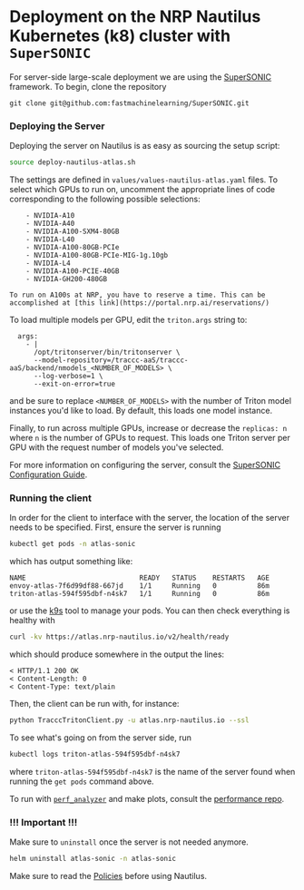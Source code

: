 # Deployment on the NRP Nautilus Kubernetes (k8) cluster with `SuperSONIC`

For server-side large-scale deployment we are using the [SuperSONIC](https://fastmachinelearning.org/SuperSONIC/index.html) 
framework. To begin, clone the repository

```
git clone git@github.com:fastmachinelearning/SuperSONIC.git
```

### Deploying the Server

Deploying the server on Nautilus is as easy as sourcing the setup script:

```bash
source deploy-nautilus-atlas.sh
```

The settings are defined in `values/values-nautilus-atlas.yaml` files. To select which GPUs to run on, uncomment the appropriate lines of code corresponding to the following possible selections:

```
    - NVIDIA-A10
    - NVIDIA-A40
    - NVIDIA-A100-SXM4-80GB
    - NVIDIA-L40
    - NVIDIA-A100-80GB-PCIe
    - NVIDIA-A100-80GB-PCIe-MIG-1g.10gb
    - NVIDIA-L4
    - NVIDIA-A100-PCIE-40GB
    - NVIDIA-GH200-480GB
```

```{note}
To run on A100s at NRP, you have to reserve a time. This can be accomplished at [this link](https://portal.nrp.ai/reservations/)
```

To load multiple models per GPU, edit the `triton.args` string to:

```
  args:
    - |
      /opt/tritonserver/bin/tritonserver \
      --model-repository=/traccc-aaS/traccc-aaS/backend/nmodels_<NUMBER_OF_MODELS> \
      --log-verbose=1 \
      --exit-on-error=true
```
and be sure to replace `<NUMBER_OF_MODELS>` with the number of Triton model instances you'd like to load. By default, this loads one model instance. 

Finally, to run across multiple GPUs, increase or decrease the `replicas: n` where `n` is the number of GPUs to request. This loads one Triton server per GPU with the request number of models you've selected. 

For more information on configuring the server, consult the [SuperSONIC Configuration Guide](https://fastmachinelearning.org/SuperSONIC/configuration-guide.html). 

### Running the client

In order for the client to interface with the server, the location of the server needs to be specified. First, ensure the server is running

```bash
kubectl get pods -n atlas-sonic
```
which has output something like:

```
NAME                            READY   STATUS    RESTARTS   AGE
envoy-atlas-7f6d99df88-667jd    1/1     Running   0          86m
triton-atlas-594f595dbf-n4sk7   1/1     Running   0          86m
```

or use the [k9s](https://k9scli.io) tool to manage your pods. You can then check everything is healthy with

```bash
curl -kv https://atlas.nrp-nautilus.io/v2/health/ready
```

which should produce somewhere in the output the lines:

```
< HTTP/1.1 200 OK
< Content-Length: 0
< Content-Type: text/plain
```

Then, the client can be run with, for instance:

```bash
python TracccTritonClient.py -u atlas.nrp-nautilus.io --ssl
```

To see what's going on from the server side, run

```bash
kubectl logs triton-atlas-594f595dbf-n4sk7
```

where `triton-atlas-594f595dbf-n4sk7` is the name of the server found when running the `get pods` command above. 

To run with [`perf_analyzer`](https://docs.nvidia.com/deeplearning/triton-inference-server/archives/triton-inference-server-2280/user-guide/docs/user_guide/perf_analyzer.html) and make plots, consult the [performance repo](https://github.com/milescb/traccc-aaS-performance/tree/main). 

### !!! Important !!!

Make sure to `uninstall` once the server is not needed anymore. 

```bash
helm uninstall atlas-sonic -n atlas-sonic
```

Make sure to read the [Policies](https://docs.nationalresearchplatform.org/userdocs/start/policies/) before using Nautilus. 